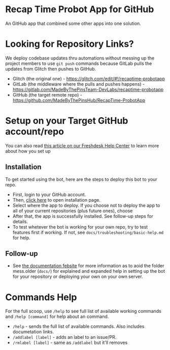 Recap Time Probot App for GitHub
======

An GitHub app that combined some other apps into one solution.

# Looking for Repository Links?

We deploy codebase updates thru automations without messing up the project members to use `git push` commands because
GitLab pulls the updates from Glitch then pushes to GitHub.

* Glitch (the original one) - https://glitch.com/edit/#!/recaptime-probotapp
* GitLab (the middleware where the pulls and pushes happens) - https://gitlab.com/MadeByThePinsTeam-DevLabs/recaptime-probotapp
* GitHub (the target remote repo) - https://github.com/MadeByThePinsHub/RecapTime-ProbotApp

# Setup on your Target GitHub account/repo

You can also read [this article on our
Freshdesk Help Center](https://supportcentral-madebythepins.freshdesk.com/support/solutions/articles/47000150407-deploying-the-app-to-your-github-repo/)
to learn more about how you set up

## Installation
To get started using the bot, here are the steps to deploy this bot to your repo.

- First, login to your GitHub account.
- Then, [click here](https://github.com/apps/recap-time-probot-app/installations/new) to open installation page.
- Select where the app to deploy. If you choose not to deploy the app to all of your current repositories (plus future ones), choose
- After that, the app is successfully installed. See follow-up steps for details.
- To test whetever the bot is working for your own repo, try to test features first if working. If not, see `docs/troubleshooting/basic-help.md` for help.

## Follow-up
- See [the documentation febsite](https://probot-docs.recaotiem.tk) for more information as to aoid the folder mess.older (`docs/`) for explained and expanded help in setting up the bot for your repository or deploying
your own on your own server.

# Commands Help

For the full scoop, use `/help` to see full list of available working commands and `/help [command]` for help
about an command.

- `/help` - sends the full list of available commands. Also includes documetation links.
- `/addlabel [label]` - adds an label to an issue/PR.
- `/rmlabel [label]` - same as `/addlabel` but it'll removes
